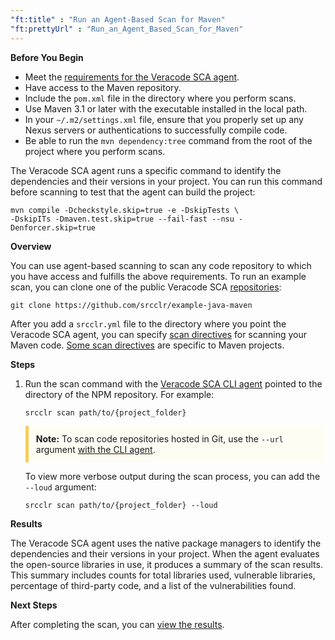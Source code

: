 ```yaml
---
"ft:title" : "Run an Agent-Based Scan for Maven"
"ft:prettyUrl" : "Run_an_Agent_Based_Scan_for_Maven"
---
```



<p font-size="13pt"><b>Before You Begin</b></p>

- Meet the [requirements for the Veracode SCA agent](https://docs.veracode.com/r/c_sc_agent_usage).
- Have access to the Maven repository.
- Include the `pom.xml` file in the directory where you perform scans.
- Use Maven 3.1 or later with the executable installed in the local path.
- In your `~/.m2/settings.xml` file, ensure that you properly set up any Nexus servers or authentications to successfully compile code.
- Be able to run the `mvn dependency:tree` command from the root of the project where you perform scans.

The Veracode SCA agent runs a specific command to identify the dependencies and their versions in your project. You can run this command before scanning to test that the agent can build the project:

```
mvn compile -Dcheckstyle.skip=true -e -DskipTests \
-DskipITs -Dmaven.test.skip=true --fail-fast --nsu -Denforcer.skip=true
```

<p font-size="13pt"><b>Overview</b></p>

You can use agent-based scanning to scan any code repository to which you have access and fulfills the above requirements. To run an example scan, you can clone one of the public Veracode SCA [repositories](https://github.com/srcclr):

```
git clone https://github.com/srcclr/example-java-maven 
```

After you add a `srcclr.yml` file to the directory where you point the Veracode SCA agent, you can specify [scan directives](https://docs.veracode.com/r/c_sc_scan_directives) for scanning your Maven code. [Some scan directives](https://docs.veracode.com/r/Java_Scan_Directives) are specific to Maven projects.


<p font-size="13pt"><b>Steps</b></p>

1. Run the scan command with the [Veracode SCA CLI agent](https://docs.veracode.com/r/Using_the_Veracode_SCA_Command_Line_Agent) pointed to the directory of the NPM repository. For example:

    ```
    srcclr scan path/to/{project_folder}
    ```
    <p style="background-color:#FFFCF3; padding: 12px; border-left: 5px solid #F7CD55;">
    <b>Note:</b> To scan code repositories hosted in Git, use the <code>--url</code> argument <a href="https://docs.veracode.com/r/Veracode_SCA_Agent_Commands">with the CLI agent</a>.
    </p>

    To view more verbose output during the scan process, you can add the `--loud` argument:

    ```
    srcclr scan path/to/{project_folder} --loud
    ```

<p font-size="13pt"><b>Results</b></p>

The Veracode SCA agent uses the native package managers to identify the dependencies and their versions in your project. When the agent evaluates the open-source libraries in use, it produces a summary of the scan results. This summary includes counts for total libraries used, vulnerable libraries, percentage of third-party code, and a list of the vulnerabilities found.

<p font-size="13pt"><b>Next Steps</b></p>

After completing the scan, you can [view the results](https://docs.veracode.com/r/Viewing_Agent_Based_Scan_Results).
